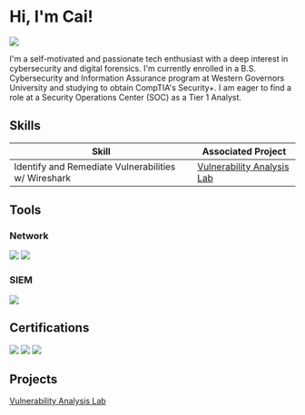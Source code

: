 # Hi, I'm Cai!
<a href="https://www.linkedin.com/public-profile/settings?trk=d_flagship3_profile_self_view_public_profile)"><img src="https://img.shields.io/badge/-LinkedIn-0072b1?&style=for-the-badge&logo=linkedin&logoColor=white" /></a>

I'm a self-motivated and passionate tech enthusiast with a deep interest in cybersecurity and digital forensics. I'm currently enrolled in a B.S. Cybersecurity and Information Assurance program at Western Governors University and studying to obtain CompTIA's Security+. I am eager to find a role at a Security Operations Center (SOC) as a Tier 1 Analyst.


## Skills

| Skill                                         | Associated Project         |
|-----------------------------------------------|----------------------------|
| Identify and Remediate Vulnerabilities w/ Wireshark | <a href="https://github.com/CaiBytes/Identify-and-Remediate-Vulnerabilities-w-Wireshark">Vulnerability Analysis Lab</a> |

## Tools

### Network
<div>
    <img src="https://img.shields.io/badge/-Wireshark-1679A7?&style=for-the-badge&logo=Wireshark&logoColor=white" />
    <img src="https://img.shields.io/badge/-Nmap-000000?style=for-the-badge&logo=nmap&logoColor=white)](https://nmap.org/)" />
</div>

### SIEM
<div>
    <img src="https://img.shields.io/badge/-Splunk-000000?style=for-the-badge&logo=Splunk&logoColor=white)](https://www.splunk.com/)" />
</div>

## Certifications
<div>
<img src="https://img.shields.io/badge/-Network%2B-007ACC?&style=for-the-badge&logo=CompTIA&logoColor=white" />
<img src="https://img.shields.io/badge/-A%2B-4D4D4D?&style=for-the-badge&logo=CompTIA&logoColor=white" />
<img src="https://img.shields.io/badge/-ITIL-4D4D4D?style=for-the-badge&logo=itil&logoColor=white)](https://www.axelos.com/best-practice-solutions/itil)" />
</div>

## Projects
<a href="https://github.com/CaiBytes/Identify-and-Remediate-Vulnerabilities-w-Wireshark">Vulnerability Analysis Lab</a>
